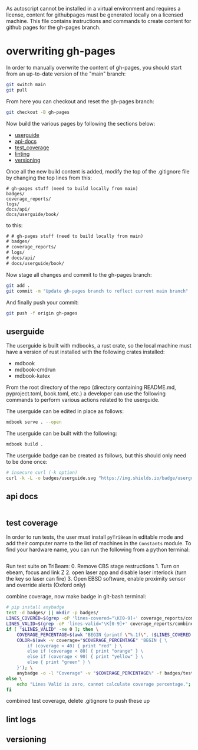 As autoscript cannot be installed in a virtual environment and requires a license, content for githubpages must be generated locally on a licensed machine. This file contains instructions and commands to create content for github pages for the gh-pages branch.

# overwriting gh-pages

In order to manually overwrite the content of gh-pages, you should start from an up-to-date version of the "main" branch:

```sh
git switch main
git pull
```

From here you can checkout and reset the gh-pages branch:

```sh
git checkout -B gh-pages
```

Now build the various pages by following the sections below:

- [userguide](#userguide)
- [api-docs](#api-docs)
- [test_coverage](#test-coverage)
- [linting](#lint-logs)
- [versioning](#versioning)

Once all the new build content is added, modify the top of the .gitignore file by changing the top lines from this:
```
# gh-pages stuff (need to build locally from main)
badges/
coverage_reports/
logs/
docs/api/
docs/userguide/book/
```

to this:
```txt
# # gh-pages stuff (need to build locally from main)
# badges/
# coverage_reports/
# logs/
# docs/api/
# docs/userguide/book/
```

Now stage all changes and commit to the gh-pages branch:
```sh
git add .
git commit -m "Update gh-pages branch to reflect current main branch"
```

And finally push your commit:
```sh
git push -f origin gh-pages
```


## userguide

The userguide is built with mdbooks, a rust crate, so the local machine must have a version of rust installed with the following crates installed:
- mdbook
- mdbook-cmdrun
- mdbook-katex

From the root directory of the repo (directory containing README.md, pyproject.toml, book.toml, etc.) a developer can use the following commands to perform various actions related to the userguide.

The userguide can be edited in place as follows:
```sh
mdbook serve . --open
```

The userguide can be built with the following:
```sh
mdbook build .
```

The userguide badge can be created as follows, but this should only need to be done once:
```sh
# insecure curl (-k option)
curl -k -L -o badges/userguide.svg "https://img.shields.io/badge/userguide-Book-blue?logo=mdbook&logoColor=FFFFFF"
```

## api docs

```sh

```

## test coverage

In order to run tests, the user must install ``pyTriBeam`` in editable mode and add their computer name to the list of machines in the ``Constants`` module. To find your hardware name, you can run the following from a python terminal:

```python

```
Run test suite on TriBeam:
			0. Remove CBS stage restructions
                1. Turn on ebeam, focus and link Z
                2. open laser app and disable laser interlock (turn the key so laser can fire)
                3. Open EBSD software, enable proximity sensor and override alerts (Oxford only)

combine coverage, now make badge in git-bash terminal:

```sh
# pip install anybadge
test -d badges/ || mkdir -p badges/
LINES_COVERED=$(grep -oP 'lines-covered="\K[0-9]+' coverage_reports/combined/coverage.xml)
LINES_VALID=$(grep -oP 'lines-valid="\K[0-9]+' coverage_reports/combined/coverage.xml)
if [ "$LINES_VALID" -ne 0 ]; then \
    COVERAGE_PERCENTAGE=$(awk "BEGIN {printf \"%.1f\", ($LINES_COVERED / $LINES_VALID) * 100}"); \
    COLOR=$(awk -v coverage="$COVERAGE_PERCENTAGE" 'BEGIN { \
        if (coverage < 40) { print "red" } \
        else if (coverage < 80) { print "orange" } \
        else if (coverage < 90) { print "yellow" } \
        else { print "green" } \
    }'); \
    anybadge -o -l "Coverage" -v "$COVERAGE_PERCENTAGE%" -f badges/test-coverage.svg -c "$COLOR"; \
else \
    echo "Lines Valid is zero, cannot calculate coverage percentage."; \
fi
```

combined test coverage, delete .gitignore to push these up

## lint logs

## versioning